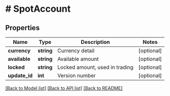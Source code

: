 # # SpotAccount

## Properties

Name | Type | Description | Notes
------------ | ------------- | ------------- | -------------
**currency** | **string** | Currency detail | [optional] 
**available** | **string** | Available amount | [optional] 
**locked** | **string** | Locked amount, used in trading | [optional] 
**update_id** | **int** | Version number | [optional] 

[[Back to Model list]](../../README.md#documentation-for-models) [[Back to API list]](../../README.md#documentation-for-api-endpoints) [[Back to README]](../../README.md)
